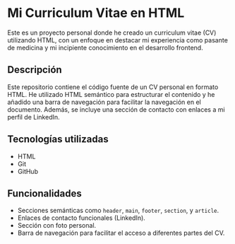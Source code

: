 # Mi Curriculum Vitae en HTML

Este es un proyecto personal donde he creado un curriculum vitae (CV) utilizando HTML, con un enfoque en destacar mi experiencia como pasante de medicina y mi incipiente conocimiento en el desarrollo frontend.

## Descripción

Este repositorio contiene el código fuente de un CV personal en formato HTML. He utilizado HTML semántico para estructurar el contenido y he añadido una barra de navegación para facilitar la navegación en el documento. Además, se incluye una sección de contacto con enlaces a mi perfil de LinkedIn.

## Tecnologías utilizadas

- HTML
- Git
- GitHub

## Funcionalidades

- Secciones semánticas como `header`, `main`, `footer`, `section`, y `article`.
- Enlaces de contacto funcionales (LinkedIn).
- Sección con foto personal.
- Barra de navegación para facilitar el acceso a diferentes partes del CV.

